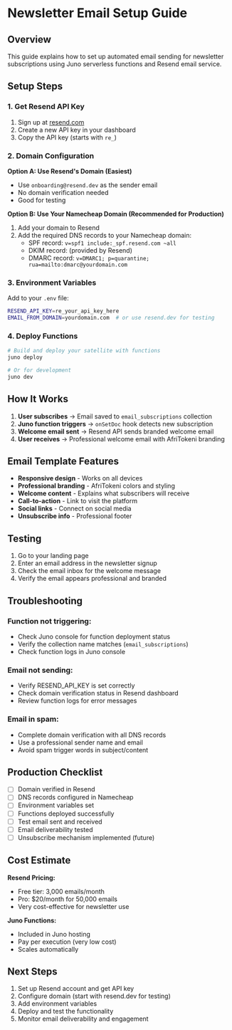 # Newsletter Email Setup Guide

## Overview
This guide explains how to set up automated email sending for newsletter subscriptions using Juno serverless functions and Resend email service.

## Setup Steps

### 1. Get Resend API Key
1. Sign up at [resend.com](https://resend.com)
2. Create a new API key in your dashboard
3. Copy the API key (starts with `re_`)

### 2. Domain Configuration
**Option A: Use Resend's Domain (Easiest)**
- Use `onboarding@resend.dev` as the sender email
- No domain verification needed
- Good for testing

**Option B: Use Your Namecheap Domain (Recommended for Production)**
1. Add your domain to Resend
2. Add the required DNS records to your Namecheap domain:
   - SPF record: `v=spf1 include:_spf.resend.com ~all`
   - DKIM record: (provided by Resend)
   - DMARC record: `v=DMARC1; p=quarantine; rua=mailto:dmarc@yourdomain.com`

### 3. Environment Variables
Add to your `.env` file:
```bash
RESEND_API_KEY=re_your_api_key_here
EMAIL_FROM_DOMAIN=yourdomain.com  # or use resend.dev for testing
```

### 4. Deploy Functions
```bash
# Build and deploy your satellite with functions
juno deploy

# Or for development
juno dev
```

## How It Works

1. **User subscribes** → Email saved to `email_subscriptions` collection
2. **Juno function triggers** → `onSetDoc` hook detects new subscription
3. **Welcome email sent** → Resend API sends branded welcome email
4. **User receives** → Professional welcome email with AfriTokeni branding

## Email Template Features

- **Responsive design** - Works on all devices
- **Professional branding** - AfriTokeni colors and styling
- **Welcome content** - Explains what subscribers will receive
- **Call-to-action** - Link to visit the platform
- **Social links** - Connect on social media
- **Unsubscribe info** - Professional footer

## Testing

1. Go to your landing page
2. Enter an email address in the newsletter signup
3. Check the email inbox for the welcome message
4. Verify the email appears professional and branded

## Troubleshooting

### Function not triggering:
- Check Juno console for function deployment status
- Verify the collection name matches (`email_subscriptions`)
- Check function logs in Juno console

### Email not sending:
- Verify RESEND_API_KEY is set correctly
- Check domain verification status in Resend dashboard
- Review function logs for error messages

### Email in spam:
- Complete domain verification with all DNS records
- Use a professional sender name and email
- Avoid spam trigger words in subject/content

## Production Checklist

- [ ] Domain verified in Resend
- [ ] DNS records configured in Namecheap
- [ ] Environment variables set
- [ ] Functions deployed successfully
- [ ] Test email sent and received
- [ ] Email deliverability tested
- [ ] Unsubscribe mechanism implemented (future)

## Cost Estimate

**Resend Pricing:**
- Free tier: 3,000 emails/month
- Pro: $20/month for 50,000 emails
- Very cost-effective for newsletter use

**Juno Functions:**
- Included in Juno hosting
- Pay per execution (very low cost)
- Scales automatically

## Next Steps

1. Set up Resend account and get API key
2. Configure domain (start with resend.dev for testing)
3. Add environment variables
4. Deploy and test the functionality
5. Monitor email deliverability and engagement
